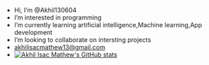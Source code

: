 -  Hi, I’m @Akhil130604
-  I’m interested in programming
-  I’m currently learning artificial intelligence,Machine learning,App development 
-  I’m looking to collaborate on intersting projects
-  akhilisacmathew13@gmail.com
-  [![Akhil Isac Mathew's GitHub stats](https://github-readme-stats.vercel.app/api?username=Akhil130604)](https://github.com/Akhil130604/github-readme-stats)

<!---
Akhil130604/Akhil130604 is a ✨ special ✨ repository because its `README.md` (this file) appears on your GitHub profile.
You can click the Preview link to take a look at your changes.
--->
